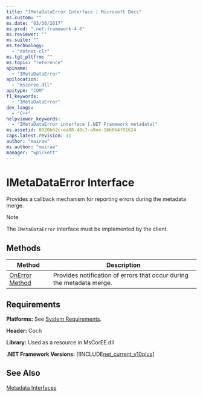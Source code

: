 ```yaml
---
title: "IMetaDataError Interface | Microsoft Docs"
ms.custom: ""
ms.date: "03/30/2017"
ms.prod: ".net-framework-4.6"
ms.reviewer: ""
ms.suite: ""
ms.technology: 
  - "dotnet-clr"
ms.tgt_pltfrm: ""
ms.topic: "reference"
apiname: 
  - "IMetaDataError"
apilocation: 
  - "mscoree.dll"
apitype: "COM"
f1_keywords: 
  - "IMetaDataError"
dev_langs: 
  - "C++"
helpviewer_keywords: 
  - "IMetaDataError interface [.NET Framework metadata]"
ms.assetid: 0020b62c-ea88-40c7-a9ee-16b064f81624
caps.latest.revision: 11
author: "mairaw"
ms.author: "mairaw"
manager: "wpickett"
---
```

# IMetaDataError Interface
Provides a callback mechanism for reporting errors during the metadata merge.  
  
> [!NOTE]
>  The `IMetaDataError` interface must be implemented by the client.  
  
## Methods  
  
|Method|Description|  
|------------|-----------------|  
|[OnError Method](../../../../docs/framework/unmanaged-api/metadata/imetadataerror-onerror-method.md)|Provides notification of errors that occur during the metadata merge.|  
  
## Requirements  
 **Platforms:** See [System Requirements](../../../../docs/framework/getting-started/system-requirements.md).  
  
 **Header:** Cor.h  
  
 **Library:** Used as a resource in MsCorEE.dll  
  
 **.NET Framework Versions:** [!INCLUDE[net_current_v10plus](../../../../includes/net-current-v10plus-md.md)]  
  
## See Also  
 [Metadata Interfaces](../../../../docs/framework/unmanaged-api/metadata/metadata-interfaces.md)